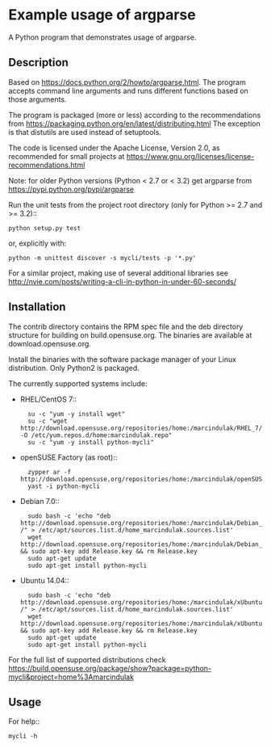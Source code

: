 Example usage of argparse
=========================

A Python program that demonstrates usage of argparse.


Description
-----------

Based on https://docs.python.org/2/howto/argparse.html.
The program accepts command line arguments and runs different functions based
on those arguments.

The program is packaged (more or less) according to the recommendations
from https://packaging.python.org/en/latest/distributing.html
The exception is that distutils are used instead of setuptools.

The code is licensed under the Apache License, Version 2.0,
as recommended for small projects at
https://www.gnu.org/licenses/license-recommendations.html

Note: for older Python versions (Python < 2.7 or < 3.2) get argparse from
https://pypi.python.org/pypi/argparse

Run the unit tests from the project root directory
(only for Python >= 2.7 and >= 3.2)::

    python setup.py test

or, explicitly with:

    python -m unittest discover -s mycli/tests -p '*.py'

For a similar project, making use of several additional libraries see
http://nvie.com/posts/writing-a-cli-in-python-in-under-60-seconds/

Installation
------------

The contrib directory contains the RPM spec file
and the deb directory structure for building on build.opensuse.org.
The binaries are available at download.opensuse.org.

Install the binaries with the software package manager of your Linux
distribution. Only Python2 is packaged.

The currently supported systems include:

- RHEL/CentOS 7::

        su -c "yum -y install wget"
        su -c "wget http://download.opensuse.org/repositories/home:/marcindulak/RHEL_7/home:marcindulak.repo -O /etc/yum.repos.d/home:marcindulak.repo"
        su -c "yum -y install python-mycli"

- openSUSE Factory (as root)::

        zypper ar -f http://download.opensuse.org/repositories/home:/marcindulak/openSUSE_Factory/home:marcindulak.repo
        yast -i python-mycli

- Debian 7.0::

        sudo bash -c 'echo "deb http://download.opensuse.org/repositories/home:/marcindulak/Debian_7.0 /" > /etc/apt/sources.list.d/home_marcindulak.sources.list'
        wget http://download.opensuse.org/repositories/home:/marcindulak/Debian_7.0/Release.key && sudo apt-key add Release.key && rm Release.key
        sudo apt-get update
        sudo apt-get install python-mycli

- Ubuntu 14.04::

        sudo bash -c 'echo "deb http://download.opensuse.org/repositories/home:/marcindulak/xUbuntu_14.04 /" > /etc/apt/sources.list.d/home_marcindulak.sources.list'
        wget http://download.opensuse.org/repositories/home:/marcindulak/xUbuntu_14.04/Release.key && sudo apt-key add Release.key && rm Release.key
        sudo apt-get update
        sudo apt-get install python-mycli

For the full list of supported distributions check
https://build.opensuse.org/package/show?package=python-mycli&project=home%3Amarcindulak

Usage
-----

For help::

    mycli -h
